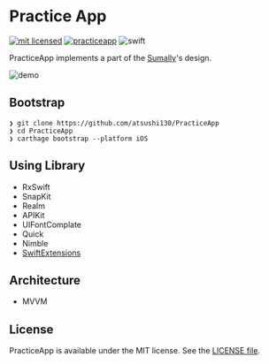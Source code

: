 # Practice App

[![mit licensed](https://img.shields.io/badge/License-MIT-d94c32.svg)](./license)
[![practiceapp](https://img.shields.io/badge/Swift-PracticeApp-3B5998.svg)](https://github.com/atsushi130/PracticeApp.git)
![swift](https://img.shields.io/badge/Swift-4-ffac45.svg)


PracticeApp implements a part of the [Sumally](https://sumally.com)'s design.

![demo](https://user-images.githubusercontent.com/11363154/34643110-f3236a22-f361-11e7-9524-edb8f9d963d2.gif)


## Bootstrap
```
❯ git clone https://github.com/atsushi130/PracticeApp
❯ cd PracticeApp
❯ carthage bootstrap --platform iOS
```

## Using Library
- RxSwift
- SnapKit
- Realm
- APIKit
- UIFontComplate
- Quick
- Nimble
- [SwiftExtensions](https://github.com/atsushi130/SwiftExtensions)

## Architecture
- MVVM

## License
PracticeApp is available under the MIT license. See the [LICENSE file](https://github.com/atsushi130/PracticeApp/blob/master/license).
